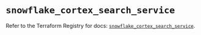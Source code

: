 # `snowflake_cortex_search_service`

Refer to the Terraform Registry for docs: [`snowflake_cortex_search_service`](https://registry.terraform.io/providers/snowflake-labs/snowflake/0.94.0/docs/resources/cortex_search_service).
